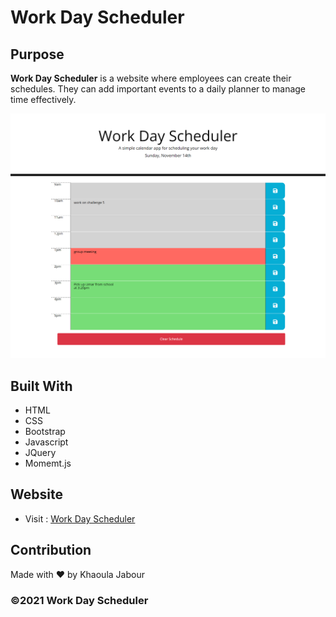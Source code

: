 # Work Day Scheduler
## Purpose

 **Work Day Scheduler** is a website where employees can create their schedules. They can add important events to a daily planner to manage time effectively.
 
 ![Homepage](./assets/images/work-day-scheduler.png)

## Built With
* HTML
* CSS
* Bootstrap
* Javascript
* JQuery
* Momemt.js

## Website

* Visit : [Work Day Scheduler](https://khaoulaja.github.io/work-day-scheduler/)

## Contribution
Made with ❤️ by Khaoula Jabour

### ©️2021 Work Day Scheduler